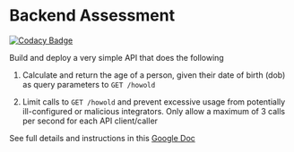 # Backend Assessment

[![Codacy Badge](https://api.codacy.com/project/badge/Grade/236b27c95a0940559946a1a924b58228)](https://app.codacy.com/gh/endiesworld/dob_calculator_nodejs?utm_source=github.com&utm_medium=referral&utm_content=endiesworld/dob_calculator_nodejs&utm_campaign=Badge_Grade_Settings)

Build and deploy a very simple API that does the following

1.  Calculate and return the age of a person, given their date of birth (dob) as query parameters to `GET /howold`

2.  Limit calls to `GET /howold` and prevent excessive usage from potentially ill-configured or malicious integrators. Only allow a maximum of 3 calls per second for each API client/caller

See full details and instructions in this [Google Doc](https://docs.google.com/document/d/1ma5vKz0j34gwI9WYrZddMM1ENlQddGOVFJ5qdSq2QlQ)